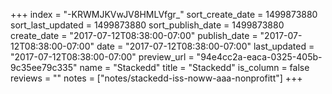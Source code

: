 +++
index = "-KRWMJKVwJV8HMLVfgr_"
sort_create_date = 1499873880
sort_last_updated = 1499873880
sort_publish_date = 1499873880
create_date = "2017-07-12T08:38:00-07:00"
publish_date = "2017-07-12T08:38:00-07:00"
date = "2017-07-12T08:38:00-07:00"
last_updated = "2017-07-12T08:38:00-07:00"
preview_url = "94e4cc2a-eaca-0325-405b-9c35ee79c335"
name = "Stackedd"
title = "Stackedd"
is_column = false
reviews = ""
notes = ["notes/stackedd-iss-noww-aaa-nonprofitt"]
+++

